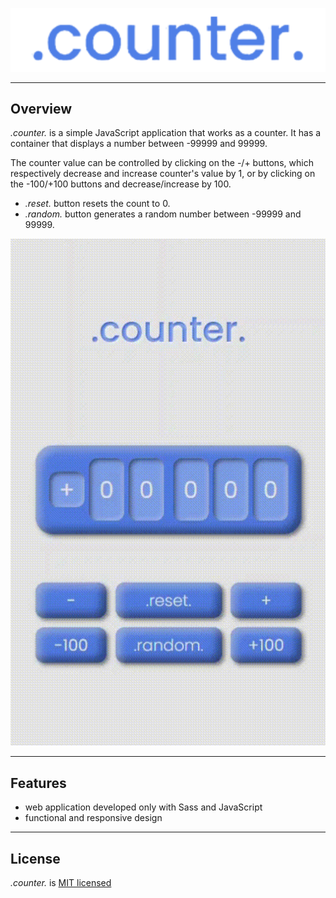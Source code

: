 ![.counter.](assets/img/README/counter.png)

---

## Overview
*.counter.* is a simple JavaScript application that works as a counter. It has a container that displays a number between -99999 and 99999. 

The counter value can be controlled by clicking on the -/+ buttons,  which respectively decrease and increase counter's value by 1, or by clicking on the -100/+100 buttons and decrease/increase by 100.

- *.reset.* button resets the count to 0.
- *.random.* button generates a random number between -99999 and 99999.


![overview](assets/img/README/overview.gif)

---

## Features
- web application developed only with Sass and JavaScript
- functional and responsive design

---

## License
*.counter.* is [MIT licensed](LICENSE.md)